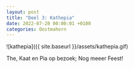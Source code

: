 ```yaml
---
layout: post
title: "Deel 3: Kathepia"
date: 2022-07-20 00:00:01 +0100
categories: Oostmahorn
---
```


![kathepia]({{ site.baseurl }}/assets/kathepia.gif)  

The, Kaat en Pia op bezoek; Nog meeer Feest!